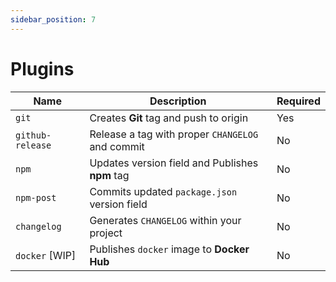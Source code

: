 ```yaml
---
sidebar_position: 7
---
```


# Plugins

| Name             | Description                                      | Required |
| ---------------- | ------------------------------------------------ | -------- |
| `git`            | Creates **Git** tag and push to origin           | Yes      |
| `github-release` | Release a tag with proper `CHANGELOG` and commit | No       |
| `npm`            | Updates version field and Publishes **npm** tag  | No       |
| `npm-post`       | Commits updated `package.json` version field     | No       |
| `changelog`      | Generates `CHANGELOG` within your project        | No       |
| `docker` \[WIP\] | Publishes `docker` image to **Docker Hub**       | No       |
